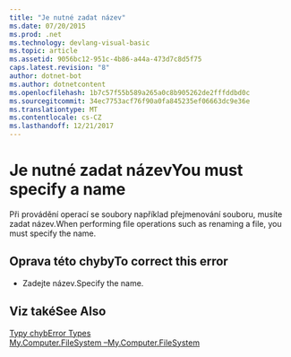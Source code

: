 ```yaml
---
title: "Je nutné zadat název"
ms.date: 07/20/2015
ms.prod: .net
ms.technology: devlang-visual-basic
ms.topic: article
ms.assetid: 9056bc12-951c-4b86-a44a-473d7c8d5f75
caps.latest.revision: "8"
author: dotnet-bot
ms.author: dotnetcontent
ms.openlocfilehash: 1b7c57f55b589a265a0c8b905262de2fffddbd0c
ms.sourcegitcommit: 34ec7753acf76f90a0fa845235ef06663dc9e36e
ms.translationtype: MT
ms.contentlocale: cs-CZ
ms.lasthandoff: 12/21/2017
---
```

# <a name="you-must-specify-a-name"></a><span data-ttu-id="c0696-102">Je nutné zadat název</span><span class="sxs-lookup"><span data-stu-id="c0696-102">You must specify a name</span></span>
<span data-ttu-id="c0696-103">Při provádění operací se soubory například přejmenování souboru, musíte zadat název.</span><span class="sxs-lookup"><span data-stu-id="c0696-103">When performing file operations such as renaming a file, you must specify the name.</span></span>  
  
## <a name="to-correct-this-error"></a><span data-ttu-id="c0696-104">Oprava této chyby</span><span class="sxs-lookup"><span data-stu-id="c0696-104">To correct this error</span></span>  
  
-   <span data-ttu-id="c0696-105">Zadejte název.</span><span class="sxs-lookup"><span data-stu-id="c0696-105">Specify the name.</span></span>  
  
## <a name="see-also"></a><span data-ttu-id="c0696-106">Viz také</span><span class="sxs-lookup"><span data-stu-id="c0696-106">See Also</span></span>  
 [<span data-ttu-id="c0696-107">Typy chyb</span><span class="sxs-lookup"><span data-stu-id="c0696-107">Error Types</span></span>](../../visual-basic/programming-guide/language-features/error-types.md)  
 [<span data-ttu-id="c0696-108">My.Computer.FileSystem –</span><span class="sxs-lookup"><span data-stu-id="c0696-108">My.Computer.FileSystem</span></span>](xref:Microsoft.VisualBasic.FileIO.FileSystem)
